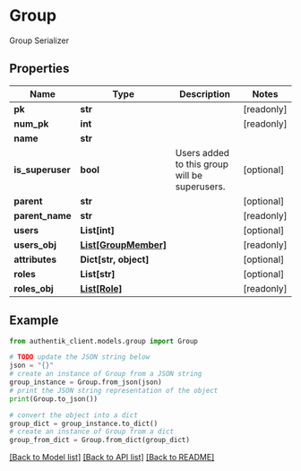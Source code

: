 # Group

Group Serializer

## Properties

Name | Type | Description | Notes
------------ | ------------- | ------------- | -------------
**pk** | **str** |  | [readonly] 
**num_pk** | **int** |  | [readonly] 
**name** | **str** |  | 
**is_superuser** | **bool** | Users added to this group will be superusers. | [optional] 
**parent** | **str** |  | [optional] 
**parent_name** | **str** |  | [readonly] 
**users** | **List[int]** |  | [optional] 
**users_obj** | [**List[GroupMember]**](GroupMember.md) |  | [readonly] 
**attributes** | **Dict[str, object]** |  | [optional] 
**roles** | **List[str]** |  | [optional] 
**roles_obj** | [**List[Role]**](Role.md) |  | [readonly] 

## Example

```python
from authentik_client.models.group import Group

# TODO update the JSON string below
json = "{}"
# create an instance of Group from a JSON string
group_instance = Group.from_json(json)
# print the JSON string representation of the object
print(Group.to_json())

# convert the object into a dict
group_dict = group_instance.to_dict()
# create an instance of Group from a dict
group_from_dict = Group.from_dict(group_dict)
```
[[Back to Model list]](../README.md#documentation-for-models) [[Back to API list]](../README.md#documentation-for-api-endpoints) [[Back to README]](../README.md)



